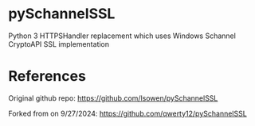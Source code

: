 pySchannelSSL
=============

Python 3 HTTPSHandler replacement which uses Windows Schannel CryptoAPI SSL implementation

References
==========

Original github repo: https://github.com/lsowen/pySchannelSSL

Forked from on 9/27/2024: https://github.com/qwerty12/pySchannelSSL
